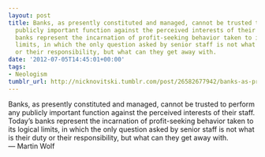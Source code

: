 ```yaml
---
layout: post
title: Banks, as presently constituted and managed, cannot be trusted to perform any
  publicly important function against the perceived interests of their staff. Today’s
  banks represent the incarnation of profit-seeking behavior taken to its logical
  limits, in which the only question asked by senior staff is not what is their duty
  or their responsibility, but what can they get away with.
date: '2012-07-05T14:45:01+00:00'
tags:
- Neologism
tumblr_url: http://nicknovitski.tumblr.com/post/26582677942/banks-as-presently-constituted-and-managed
---
```

Banks, as presently constituted and managed, cannot be trusted to perform any publicly important function against the perceived interests of their staff. Today’s banks represent the incarnation of profit-seeking behavior taken to its logical limits, in which the only question asked by senior staff is not what is their duty or their responsibility, but what can they get away with.— Martin Wolf
